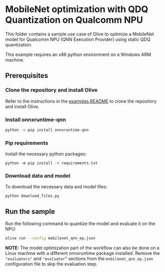 # MobileNet optimization with QDQ Quantization on Qualcomm NPU
This folder contains a sample use case of Olive to optimize a MobileNet model for Qualcomm NPU (QNN Execution Provider) using static QDQ quantization.

This example requires an x86 python environment on a Windows ARM machine.


## Prerequisites
### Clone the repository and install Olive

Refer to the instructions in the [examples README](../README.md) to clone the repository and install Olive.

### Install onnxruntime-qnn
```bash
python -m pip install onnxruntime-qnn
```

### Pip requirements
Install the necessary python packages:
```
python -m pip install -r requirements.txt
```

### Download data and model
To download the necessary data and model files:
```
python download_files.py
```

## Run the sample
Run the following command to quantize the model and evaluate it on the NPU:
```bash
olive run --config mobilenet_qnn_ep.json
```

**NOTE:** The model optimization part of the workflow can also be done on a Linux machine with a different onnxruntime package installed. Remove the `"evaluators"` and `"evaluator`" sections from the `mobilenet_qnn_ep.json` configuration file to skip the evaluation step.
